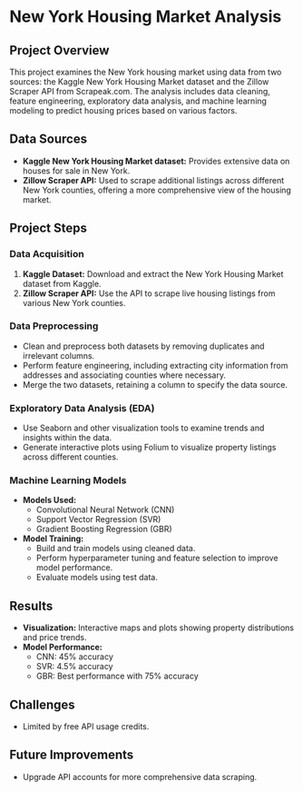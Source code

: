# New York Housing Market Analysis

## Project Overview
This project examines the New York housing market using data from two sources: the Kaggle New York Housing Market dataset and the Zillow Scraper API from Scrapeak.com. The analysis includes data cleaning, feature engineering, exploratory data analysis, and machine learning modeling to predict housing prices based on various factors.

## Data Sources
- **Kaggle New York Housing Market dataset:** Provides extensive data on houses for sale in New York.
- **Zillow Scraper API:** Used to scrape additional listings across different New York counties, offering a more comprehensive view of the housing market.

## Project Steps

### Data Acquisition
1. **Kaggle Dataset:** Download and extract the New York Housing Market dataset from Kaggle.
2. **Zillow Scraper API:** Use the API to scrape live housing listings from various New York counties.

### Data Preprocessing
- Clean and preprocess both datasets by removing duplicates and irrelevant columns.
- Perform feature engineering, including extracting city information from addresses and associating counties where necessary.
- Merge the two datasets, retaining a column to specify the data source.

### Exploratory Data Analysis (EDA)
- Use Seaborn and other visualization tools to examine trends and insights within the data.
- Generate interactive plots using Folium to visualize property listings across different counties.

### Machine Learning Models
- **Models Used:**
  - Convolutional Neural Network (CNN)
  - Support Vector Regression (SVR)
  - Gradient Boosting Regression (GBR)
- **Model Training:**
  - Build and train models using cleaned data.
  - Perform hyperparameter tuning and feature selection to improve model performance.
  - Evaluate models using test data.

## Results
- **Visualization:** Interactive maps and plots showing property distributions and price trends.
- **Model Performance:**
  - CNN: 45% accuracy
  - SVR: 4.5% accuracy
  - GBR: Best performance with 75% accuracy

## Challenges
- Limited by free API usage credits.

## Future Improvements
- Upgrade API accounts for more comprehensive data scraping.
